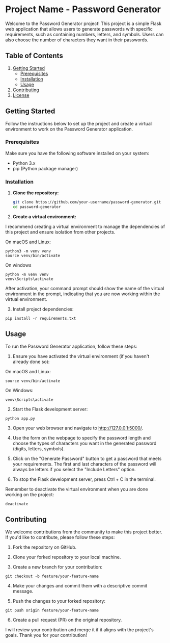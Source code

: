# Project Name - Password Generator

Welcome to the Password Generator project! This project is a simple Flask web application that allows users to generate passwords with specific requirements, such as containing numbers, letters, and symbols. Users can also choose the number of characters they want in their passwords.

## Table of Contents

1. [Getting Started](#getting-started)
    - [Prerequisites](#prerequisites)
    - [Installation](#installation)
    - [Usage](#usage)
2. [Contributing](#contributing)
3. [License](#license)

## Getting Started

Follow the instructions below to set up the project and create a virtual environment to work on the Password Generator application.

### Prerequisites

Make sure you have the following software installed on your system:

- Python 3.x
- pip (Python package manager)

### Installation

1. **Clone the repository:**

   ```bash
   git clone https://github.com/your-username/password-generator.git
   cd password-generator
   
2. **Create a virtual environment:**

I recommend creating a virtual environment to manage the dependencies of this project and ensure isolation from other projects.

On macOS and Linux:
```
python3 -m venv venv
source venv/bin/activate
```

On windows
```
python -m venv venv
venv\Scripts\activate
```

After activation, your command prompt should show the name of the virtual environment in the prompt, indicating that you are now working within the virtual environment.

3. Install project dependencies:
```
pip install -r requirements.txt
```

## Usage

To run the Password Generator application, follow these steps:

1. Ensure you have activated the virtual environment (if you haven't already done so):

On macOS and Linux:
```
source venv/bin/activate
```
On Windows:
```
venv\Scripts\activate
```
2. Start the Flask development server:
```
python app.py
```

3. Open your web browser and navigate to http://127.0.0.1:5000/.

4. Use the form on the webpage to specify the password length and choose the types of characters you want in the generated password (digits, letters, symbols).

5. Click on the "Generate Password" button to get a password that meets your requirements. The first and last characters of the password will always be letters if you select the "Include Letters" option.

6. To stop the Flask development server, press Ctrl + C in the terminal.

Remember to deactivate the virtual environment when you are done working on the project:

```
deactivate
```

## Contributing
We welcome contributions from the community to make this project better. If you'd like to contribute, please follow these steps:

1. Fork the repository on GitHub.

2. Clone your forked repository to your local machine.

3. Create a new branch for your contribution:

```
git checkout -b feature/your-feature-name
```

4. Make your changes and commit them with a descriptive commit message.

5. Push the changes to your forked repository:

```
git push origin feature/your-feature-name
```

6. Create a pull request (PR) on the original repository.

I will review your contribution and merge it if it aligns with the project's goals. Thank you for your contribution!
